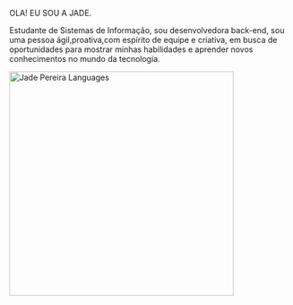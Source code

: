 OLA! EU SOU A JADE.

Estudante de Sistemas de Informação, sou desenvolvedora back-end, sou uma pessoa ágil,proativa,com espírito de equipe e criativa, em busca de oportunidades para mostrar minhas habilidades e aprender novos conhecimentos no mundo da tecnologia.

<img align="center" src="https://github-readme-stats.vercel.app/api/top-langs/?username=Jade-Pereira&layout=compact&theme=dracula" alt="Jade Pereira Languages" width="400"/>
<!---


Jade-Pereira/Jade-Pereira is a ✨ special ✨ repository because its `README.md` (this file) appears on your GitHub profile.
You can click the Preview link to take a look at your changes.
--->
